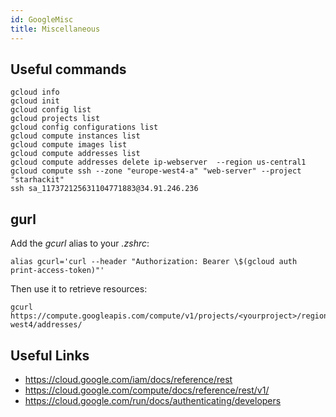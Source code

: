 ```yaml
---
id: GoogleMisc
title: Miscellaneous
---
```


## Useful commands

    gcloud info
    gcloud init
    gcloud config list
    gcloud projects list
    gcloud config configurations list
    gcloud compute instances list
    gcloud compute images list
    gcloud compute addresses list
    gcloud compute addresses delete ip-webserver  --region us-central1
    gcloud compute ssh --zone "europe-west4-a" "web-server" --project "starhackit"
    ssh sa_117372125631104771883@34.91.246.236

## gurl

Add the _gcurl_ alias to your _.zshrc_:

    alias gcurl='curl --header "Authorization: Bearer \$(gcloud auth print-access-token)"'

Then use it to retrieve resources:

    gcurl https://compute.googleapis.com/compute/v1/projects/<yourproject>/regions/europe-west4/addresses/

## Useful Links

- https://cloud.google.com/iam/docs/reference/rest
- https://cloud.google.com/compute/docs/reference/rest/v1/
- https://cloud.google.com/run/docs/authenticating/developers
